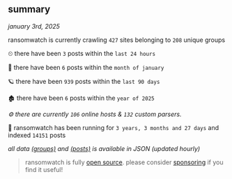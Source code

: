 
## summary
_january 3rd, 2025_

ransomwatch is currently crawling `427` sites belonging to `208` unique groups

⏲ there have been `3` posts within the `last 24 hours`

🦈 there have been `6` posts within the `month of january`

🪐 there have been `939` posts within the `last 90 days`

🏚 there have been `6` posts within the `year of 2025`

_⚙️ there are currently `106` online hosts & `132` custom parsers._

🦕 ransomwatch has been running for `3 years, 3 months and 27 days` and indexed `14151` posts

_all data  [(groups)](http://ransomwhat.telemetry.ltd/groups) and [(posts)](http://ransomwhat.telemetry.ltd/posts) is available in JSON (updated hourly)_

> ransomwatch is fully [open source](https://github.com/joshhighet/ransomwatch#ransomwatch--). please consider [sponsoring](https://github.com/sponsors/joshhighet) if you find it useful!
